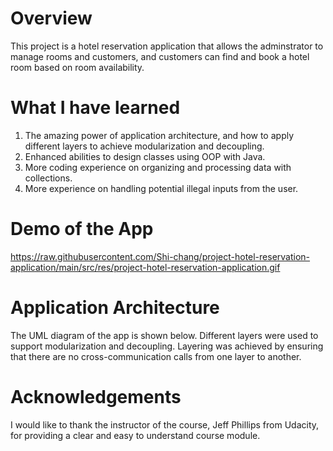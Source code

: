 # Overview
This project is a hotel reservation application that allows the adminstrator to manage rooms and customers, and customers can find and book a hotel room based on room availability.

# What I have learned
1. The amazing power of application architecture, and how to apply different layers to achieve modularization and decoupling.
2. Enhanced abilities to design classes using OOP with Java.
3. More coding experience on organizing and processing data with collections.
4. More experience on handling potential illegal inputs from the user.

# Demo of the App
https://raw.githubusercontent.com/Shi-chang/project-hotel-reservation-application/main/src/res/project-hotel-reservation-application.gif

# Application Architecture
The UML diagram of the app is shown below.
Different layers were used to support modularization and decoupling. Layering was achieved by ensuring that there are no cross-communication calls from one layer to another.

# Acknowledgements
I would like to thank the instructor of the course, Jeff Phillips from Udacity, for providing a clear and easy to understand course module.
